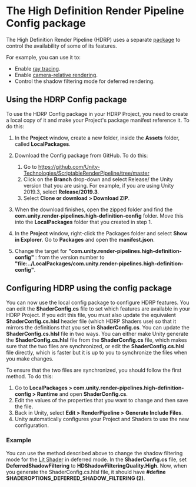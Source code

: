 # The High Definition Render Pipeline Config package

The High Definition Render Pipeline (HDRP) uses a separate [package](https://docs.unity3d.com/Manual/Packages.html) to control the availability of some of its features.

For example, you can use it to:

* Enable [ray tracing](Ray-Tracing-Getting-Started.html).
* Enable [camera-relative rendering](Camera-Relative-Rendering.html).
* Control the shadow filtering mode for deferred rendering.

## Using the HDRP Config package

To use the HDRP Config package in your HDRP Project, you need to create a local copy of it and make your Project's package manifest reference it. To do this:

1. In the **Project** window, create a new folder, inside the **Assets** folder, called **LocalPackages**.

2. Download the Config package from GitHub. To do this:

	1. Go to https://github.com/Unity-Technologies/ScriptableRenderPipeline/tree/master
	2. Click on the **Branch** drop-down and select Release/ the Unity version that you are using. For example, if you are using Unity 2019.3, select **Release/2019.3**.
	3. Select **Clone or download > Download ZIP**.

4. When the download finishes, open the zipped folder and find the **com.unity.render-pipelines.high-definition-config** folder. Move this into the **LocalPackages** folder that you created in step 1.

5. In the **Project** window, right-click the Packages folder and select **Show in Explorer**. Go to **Packages** and open the **manifest.json**.

6. Change the target for **"com.unity.render-pipelines.high-definition-config"** : from the version number to **"file:../LocalPackages/com.unity.render-pipelines.high-definition-config"**.

 

## Configuring HDRP using the config package

You can now use the local config package to configure HDRP features. You can edit the **ShaderConfig.cs** file to set which features are available in your HDRP Project. If you edit this file, you must also update the equivalent **ShaderConfig.cs.hlsl** header file (which HDRP Shaders use) so that it mirrors the definitions that you set in **ShaderConfig.cs**. You can update the **ShaderConfig.cs.hlsl** file in two ways. You can either make Unity generate the **ShaderConfig.cs.hlsl** file from the **ShaderConfig.cs** file, which makes sure that the two files are synchronized, or edit the **ShaderConfig.cs.hlsl** file directly, which is faster but it is up to you to synchronize the files when you make changes.

To ensure that the two files are synchronized, you should follow the first method. To do this:

1. Go to **LocalPackages > com.unity.render-pipelines.high-definition-config > Runtime** and open **ShaderConfig.cs**.
2. Edit the values of the properties that you want to change and then save the file.
3. Back in Unity, select **Edit > RenderPipeline > Generate Include Files**.
4. Unity automatically configures your Project and Shaders to use the new configuration.

### Example

You can use the method described above to change the shadow filtering mode for the [Lit Shader](Lit-Shader.html) in deferred mode. In the **ShaderConfig.cs** file, set **DeferredShadowFiltering** to **HDShadowFilteringQuality.High**. Now, when you generate the ShaderConfig.cs.hlsl file, it should have **#define SHADEROPTIONS_DEFERRED_SHADOW_FILTERING (2)**.